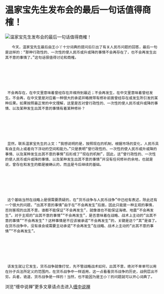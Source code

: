 温家宝先生发布会的最后一句话值得商榷！
====

			

                                               




![温家宝先生发布会的最后一句话值得商榷！](http://simg.sinajs.cn/blog7style/images/common/sg_trans.gif)




                                               




                                               




       今天，温家宝先生最后由王小丫十分词典的提问后引出了有关人民币问题的回答，最后一句是这样的：“那种行政性的、一次性的使人民币或升或降的事情不会再存在了，也不会再发生出其不意的事情了。”这句话很值得讨论和商榷。







     不会再存在，在中文里意味着曾经存在并维持到最近；不会再发生，在中文里意味着曾经发生。不会再，在中文里是对应着一种很大的承诺并略微带有修补前面曾经存在或发生所引发的某种后果。如果按照最正常的中文理解，这里是否对曾行政性的、一次性的使人民币或升或降的事情、以及某种发生出其不意的事情有着某种修补？







     显然，联系温家宝先生的上文：“我想说明的是，按照现在的机制，根据市场的变化，人民币具有自主向上或者向下浮动的空间和能力。”只是表明“曾行政性的、一次性的使人民币或升或降的事情、以及某种发生出其不意的事情”后形成了“现在的机制”，因此，这“曾行政性的、一次性的使人民币或升或降的事情、以及某种发生出其不意的事情”并没有任何修补的余地，也就是说，曾存在和发生的都是被确认的，而且是今后继续的基础。







     这个基础当然在战略上是很需要质疑的，在“货币战争与人民币战争”中已经有表述，除此还有一个很大的问题，“出其不意的事情”由于在“不会再发生”后面，因此只能是一种主观的事情，否则客观的出其不意，谁都不能保证“不会再发生”，就像谁也不能保证海啸、地震“不会再发生”。对于主观的“出其不意的事情”“不会再发生”，是否意味着在战略、战术上主动的“出其不意的事情”“不会再发生”？这种事情是不应该被承诺“不会再发生”的，关键是这个“其”是谁了。在货币战争中，没有谁会或需要主动承诺“不会再发生”在战略、战术上主动的“出其不意的事情”“不会再发生”。







     该发生就让它发生，货币战争就像打仗，先不管战略战术如何，出其不意，绝对不单单可以用在孙子兵法所定义的范围内，在货币战争中一样适用，这一点看看货币战争的历史，战例层出不穷。兵者，诡道，货币战争是一样的！当然，也不能因为是王小丫的问题就可以开心词典了。













浏览“缠中说禅”更多文章请点击进入[缠中说禅](http://blog.sina.com.cn/m/chzhshch)












